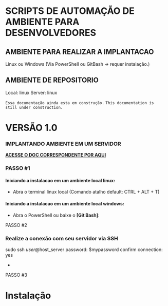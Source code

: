 # SCRIPTS DE AUTOMAÇÃO DE AMBIENTE PARA DESENVOLVEDORES

## AMBIENTE PARA REALIZAR A IMPLANTACAO
Linux ou Windows (Via PowerShell ou GitBash -> requer instalação.)

## AMBIENTE DE REPOSITORIO
Local: linux
Server: linux

```Essa documentação ainda esta em construção.```
```This documentation is still under construction.```

# VERSÃO 1.0



### IMPLANTANDO AMBIENTE EM UM SERVIDOR
**[ACESSE O DOC CORRESPONDENTE POR AQUI]**


### PASSO #1

#### Iniciando a instalacao em um ambiente local linux:
- Abra o terminal linux local (Comando atalho default: CTRL + ALT + T)

#### Iniciando a instalacao em um ambiente local windows:
- Abra o PowerShell ou baixe o **[Git Bash]**: 


PASSO #2

### Realize a conexão com seu servidor via SSH

sudo ssh $user@$host_server
password: $mypassword
confirm connection: yes

-

PASSO #3

# Instalação 

[ACESSE O DOC CORRESPONDENTE POR AQUI]: https://bit.ly/2HIc5r7